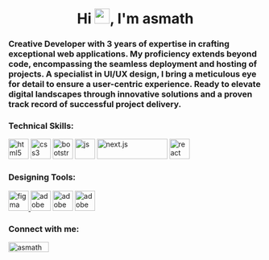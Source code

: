<h1 align="center">Hi <img src="https://asmath.designlyworld.com/icons/hi.gif" alt="waving hand" width="30px" style="max-width: 100%;">, I'm asmath</h1>
<h3>Creative Developer with 3 years of expertise in crafting exceptional web applications. My proficiency extends beyond code, encompassing the seamless deployment and hosting of projects. A specialist in UI/UX design, I bring a meticulous eye for detail to ensure a user-centric experience. Ready to elevate digital landscapes through innovative solutions and a proven track record of successful project delivery.</h3>

<h3 align="left">Technical Skills:</h3>
<p align="left">
<a href="https://www.w3.org/html/" target="_blank" rel="noreferrer"> <img src="https://asmath.designlyworld.com/icons/html.png" alt="html5" width="40" height="40"/></a>
<a href="https://www.w3schools.com/css/" target="_blank" rel="noreferrer"> <img src="https://asmath.designlyworld.com/icons/css.png" alt="css3" width="40" height="40"/></a> 
<a href="https://getbootstrap.com/docs/5.0/getting-started/introduction/" target="_blank" rel="noreferrer"> <img src="https://asmath.designlyworld.com/icons/bootstrap.png" alt="bootstrap" width="40" height="40"/></a>
<a href="https://www.w3schools.com/js/" target="_blank" rel="noreferrer"> <img src="https://asmath.designlyworld.com/icons/js.png" alt="js" width="40" height="40"/></a>
<a href="https://nextjs.org/" target="_blank" rel="noreferrer"> <img src="https://asmath.designlyworld.com/icons/next.png" alt="next.js" width="140" height="40"/></a>
<a href="https://react.dev/" target="_blank" rel="noreferrer"> <img src="https://asmath.designlyworld.com/icons/react.png" alt="react" width="40" height="40"/></a>
</p>

<h3 align="left">Designing Tools:</h3>
<p align="left"> 
<a href="https://www.figma.com/" target="_blank" rel="noreferrer"> <img src="https://asmath.designlyworld.com/icons/figma.png" alt="figma" width="40" height="40"/> </a>
<a href="https://www.adobe.com/products/xd.html" target="_blank" rel="noreferrer"> <img src="https://asmath.designlyworld.com/icons/adobexd.png" alt="adobe xd" width="40" height="40"/></a> 
<a href="https://www.adobe.com/in/products/illustrator.html" target="_blank" rel="noreferrer"> <img src="https://asmath.designlyworld.com/icons/illustrator.png" alt="adobe illustrator" width="40" height="40"/></a>
<a href="https://www.photoshop.com/en" target="_blank" rel="noreferrer"> <img src="https://asmath.designlyworld.com/icons/photoshop.png" alt="adobe photoshop" width="40" height="40"/> </a> 
</p>

<h3 align="left">Connect with me:</h3>
<p align="left">
<a href="https://www.linkedin.com/in/asmath-s/" target="_blank"><img align="center" src="https://asmath.designlyworld.com/icons/linkedin.png" alt="asmath hussain s" height="20" width="80" /></a>
</p>
</p>
